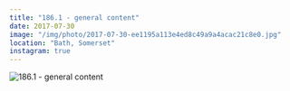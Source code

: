 ```yaml
---
title: "186.1 - general content"
date: 2017-07-30
image: "/img/photo/2017-07-30-ee1195a113e4ed8c49a9a4acac21c8e0.jpg"
location: "Bath, Somerset"
instagram: true
---
```


![186.1 - general content](/img/photo/2017-07-30-ee1195a113e4ed8c49a9a4acac21c8e0.jpg)
